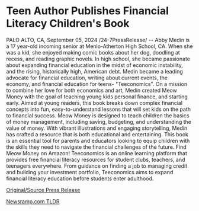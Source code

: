 # Teen Author Publishes Financial Literacy Children's Book

PALO ALTO, CA, September 05, 2024 /24-7PressRelease/ -- Abby Medin is a 17 year-old incoming senior at Menlo-Atherton High School, CA. When she was a kid, she enjoyed making comic books about her dog, doodling at recess, and reading graphic novels. In high school, she became passionate about expanding financial education in the midst of economic instability, and the rising, historically high, American debt. Medin became a leading advocate for financial education, writing about current events, the economy, and financial education for teens- "Teeconomics". On a mission to combine her love for both economics and art, Medin created Meow Money with the goal of teaching young kids personal finance, and starting early. Aimed at young readers, this book breaks down complex financial concepts into fun, easy-to-understand lessons that will set kids on the path to financial success.  Meow Money is designed to teach children the basics of money management, including saving, budgeting, and understanding the value of money. With vibrant illustrations and engaging storytelling, Medin has crafted a resource that is both educational and entertaining. This book is an essential tool for parents and educators looking to equip children with the skills they need to navigate the financial challenges of the future.  Find Meow Money on Amazon!  Teeconomics is an online learning platform that provides free financial literacy resources for student clubs, teachers, and teenagers everywhere. From guidance on finding a job to managing credit and building your investment portfolio, Teeconomics aims to expand financial literacy education before students enter adulthood. 

[Original/Source Press Release](https://www.24-7pressrelease.com/press-release/514012/teen-author-publishes-financial-literacy-childrens-book) 

[Newsramp.com TLDR](https://newsramp.com/None) 